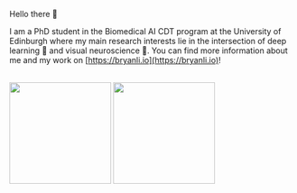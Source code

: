 Hello there 👋 


I am a PhD student in the Biomedical AI CDT program at the University of Edinburgh where my main research interests lie in the intersection of deep learning 🤖 and visual neuroscience 🧠. You can find more information about me and my work on [https://bryanli.io](https://bryanli.io)!

\
<img height="180em" src="https://github-readme-stats-eight-theta.vercel.app/api?username=bryanlimy&show_icons=true&include_all_commits=true&count_private=true&theme=transparent"/> 
<img height="180em" src="https://github-readme-stats-eight-theta.vercel.app/api/top-langs/?username=bryanlimy&layout=compact&langs_count=8&count_private=true&theme=transparent"/>
